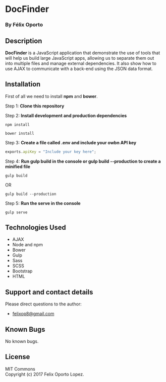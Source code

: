# DocFinder			

### By Félix Oporto

## Description		

**DocFinder** is a JavaScript application that demonstrate the use of tools that will help us build large JavaScript apps, allowing us to separate them out into multiple files and manage external dependencies. It also show how to use AJAX to communicate with a back-end using the JSON data format.


## Installation

First of all we need to install **npm** and **bower**.

Step 1: **Clone this repository**

Step 2: **Install development and production dependencies**

```console
npm install
```
```
bower install
```

Step 3: **Create a file called .env  and include your owbn API key**

```js
exports.apiKey = "Include your key here";
```

Step 4: **Run gulp build in the console or gulp build --production to create a minified file**

```console
gulp build
```
OR
```console
gulp build --production
```


Step 5: **Run the serve in the console**

```console
gulp serve
```
## Technologies Used
* AJAX
* Node and npm
* Bower
* Gulp
* Sass
* SCSS
* Bootstrap
* HTML

## Support and contact details		

Please direct questions  to the author:		
* felixop8@gmail.com

## Known Bugs
No known bugs. 

## License		
MIT Commons		
Copyright (c) 2017 Felix Oporto Lopez.
